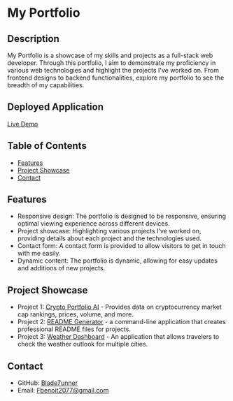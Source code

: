 # My Portfolio

## Description
My Portfolio is a showcase of my skills and projects as a full-stack web developer. Through this portfolio, I aim to demonstrate my proficiency in various web technologies and highlight the projects I've worked on. From frontend designs to backend functionalities, explore my portfolio to see the breadth of my capabilities.

## Deployed Application
[Live Demo](https://preeminent-vacherin-4c31b2.netlify.app/#about/)

## Table of Contents

- [Features](#features)
- [Project Showcase](#project-showcase)
- [Contact](#contact)


## Features

- Responsive design: The portfolio is designed to be responsive, ensuring optimal viewing experience across different devices.
- Project showcase: Highlighting various projects I've worked on, providing details about each project and the technologies used.
- Contact form: A contact form is provided to allow visitors to get in touch with me easily.
- Dynamic content: The portfolio is dynamic, allowing for easy updates and additions of new projects.

## Project Showcase

- Project 1: [Crypto Portfolio AI](https://github.com/Blade7unner/Crypto-Portfolio-AI) - Provides data on cryptocurrency market cap rankings, prices, volume, and more.
- Project 2: [README Generator](https://github.com/Blade7unner/Readmegenerator) - a command-line application that creates professional README files for projects.
- Project 3: [Weather Dashboard](https://github.com/Blade7unner/Weather-Dashboard) - An application that allows travelers to check the weather outlook for multiple cities.

## Contact

- GitHub: [Blade7unner](https://github.com/blade7unner)
- Email: [Fbenoit2077@gmail.com](mailto:fbenoi2077@gmail.com)
  
